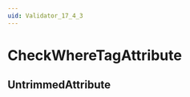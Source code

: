 ```yaml
---
uid: Validator_17_4_3
---
```


# CheckWhereTagAttribute

## UntrimmedAttribute

<!-- Description, Properties, ... sections are auto-generated. -->
<!-- REPLACE ME AUTO-GENERATION -->

<!-- Uncomment to add extra details -->
<!--### Details-->

<!-- Uncomment to add example code -->
<!--### Example code-->
